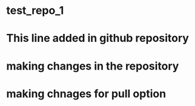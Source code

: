 # test_repo_1

# This line added in github repository

# making changes in the repository

# making chnages for pull option
